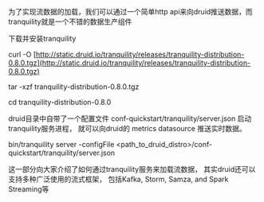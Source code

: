 为了实现流数据的加载，我们可以通过一个简单http api来向druid推送数据，而tranquility就是一个不错的数据生产组件

下载并安装tranquility

curl -O [http://static.druid.io/tranquility/releases/tranquility-distribution-0.8.0.tgz](http://static.druid.io/tranquility/releases/tranquility-distribution-0.8.0.tgz)

tar -xzf tranquility-distribution-0.8.0.tgz

cd tranquility-distribution-0.8.0

druid目录中自带了一个配置文件 conf-quickstart/tranquility/server.json 启动tranquility服务进程， 就可以向druid的 metrics datasource 推送实时数据。



bin/tranquility server -configFile &lt;path\_to\_druid\_distro&gt;/conf-quickstart/tranquility/server.json

这一部分向大家介绍了如何通过tranquility服务来加载流数据， 其实druid还可以支持多种广泛使用的流式框架， 包括Kafka, Storm, Samza, and Spark Streaming等

